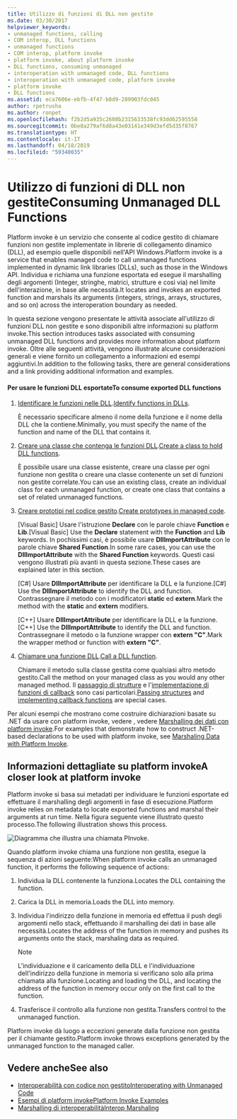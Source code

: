 ```yaml
---
title: Utilizzo di funzioni di DLL non gestite
ms.date: 03/30/2017
helpviewer_keywords:
- unmanaged functions, calling
- COM interop, DLL functions
- unmanaged functions
- COM interop, platform invoke
- platform invoke, about platform invoke
- DLL functions, consuming unmanaged
- interoperation with unmanaged code, DLL functions
- interoperation with unmanaged code, platform invoke
- platform invoke
- DLL functions
ms.assetid: eca7606e-ebfb-4f47-b8d9-289903fdc045
author: rpetrusha
ms.author: ronpet
ms.openlocfilehash: f2b2d5a935c2608b2315633538fc93dd62595558
ms.sourcegitcommit: 0be8a279af6d8a43e03141e349d3efd5d35f8767
ms.translationtype: HT
ms.contentlocale: it-IT
ms.lasthandoff: 04/18/2019
ms.locfileid: "59340035"
---
```

# <a name="consuming-unmanaged-dll-functions"></a><span data-ttu-id="23f0f-102">Utilizzo di funzioni di DLL non gestite</span><span class="sxs-lookup"><span data-stu-id="23f0f-102">Consuming Unmanaged DLL Functions</span></span>
<span data-ttu-id="23f0f-103">Platform invoke è un servizio che consente al codice gestito di chiamare funzioni non gestite implementate in librerie di collegamento dinamico (DLL), ad esempio quelle disponibili nell'API Windows.</span><span class="sxs-lookup"><span data-stu-id="23f0f-103">Platform invoke is a service that enables managed code to call unmanaged functions implemented in dynamic link libraries (DLLs), such as those in the Windows API.</span></span> <span data-ttu-id="23f0f-104">Individua e richiama una funzione esportata ed esegue il marshalling degli argomenti (Integer, stringhe, matrici, strutture e così via) nel limite dell'interazione, in base alle necessità.</span><span class="sxs-lookup"><span data-stu-id="23f0f-104">It locates and invokes an exported function and marshals its arguments (integers, strings, arrays, structures, and so on) across the interoperation boundary as needed.</span></span>  
  
 <span data-ttu-id="23f0f-105">In questa sezione vengono presentate le attività associate all'utilizzo di funzioni DLL non gestite e sono disponibili altre informazioni su platform invoke.</span><span class="sxs-lookup"><span data-stu-id="23f0f-105">This section introduces tasks associated with consuming unmanaged DLL functions and provides more information about platform invoke.</span></span> <span data-ttu-id="23f0f-106">Oltre alle seguenti attività, vengono illustrate alcune considerazioni generali e viene fornito un collegamento a informazioni ed esempi aggiuntivi.</span><span class="sxs-lookup"><span data-stu-id="23f0f-106">In addition to the following tasks, there are general considerations and a link providing additional information and examples.</span></span>  
  
#### <a name="to-consume-exported-dll-functions"></a><span data-ttu-id="23f0f-107">Per usare le funzioni DLL esportate</span><span class="sxs-lookup"><span data-stu-id="23f0f-107">To consume exported DLL functions</span></span>  
  
1. <span data-ttu-id="23f0f-108">[Identificare le funzioni nelle DLL](../../../docs/framework/interop/identifying-functions-in-dlls.md).</span><span class="sxs-lookup"><span data-stu-id="23f0f-108">[Identify functions in DLLs](../../../docs/framework/interop/identifying-functions-in-dlls.md).</span></span>  
  
     <span data-ttu-id="23f0f-109">È necessario specificare almeno il nome della funzione e il nome della DLL che la contiene.</span><span class="sxs-lookup"><span data-stu-id="23f0f-109">Minimally, you must specify the name of the function and name of the DLL that contains it.</span></span>  
  
2. <span data-ttu-id="23f0f-110">[Creare una classe che contenga le funzioni DLL](../../../docs/framework/interop/creating-a-class-to-hold-dll-functions.md).</span><span class="sxs-lookup"><span data-stu-id="23f0f-110">[Create a class to hold DLL functions](../../../docs/framework/interop/creating-a-class-to-hold-dll-functions.md).</span></span>  
  
     <span data-ttu-id="23f0f-111">È possibile usare una classe esistente, creare una classe per ogni funzione non gestita o creare una classe contenente un set di funzioni non gestite correlate.</span><span class="sxs-lookup"><span data-stu-id="23f0f-111">You can use an existing class, create an individual class for each unmanaged function, or create one class that contains a set of related unmanaged functions.</span></span>  
  
3. <span data-ttu-id="23f0f-112">[Creare prototipi nel codice gestito](../../../docs/framework/interop/creating-prototypes-in-managed-code.md).</span><span class="sxs-lookup"><span data-stu-id="23f0f-112">[Create prototypes in managed code](../../../docs/framework/interop/creating-prototypes-in-managed-code.md).</span></span>  
  
     <span data-ttu-id="23f0f-113">[Visual Basic] Usare l'istruzione **Declare** con le parole chiave **Function** e **Lib**.</span><span class="sxs-lookup"><span data-stu-id="23f0f-113">[Visual Basic] Use the **Declare** statement with the **Function** and **Lib** keywords.</span></span> <span data-ttu-id="23f0f-114">In pochissimi casi, è possibile usare **DllImportAttribute** con le parole chiave **Shared Function**.</span><span class="sxs-lookup"><span data-stu-id="23f0f-114">In some rare cases, you can use the **DllImportAttribute** with the **Shared Function** keywords.</span></span> <span data-ttu-id="23f0f-115">Questi casi vengono illustrati più avanti in questa sezione.</span><span class="sxs-lookup"><span data-stu-id="23f0f-115">These cases are explained later in this section.</span></span>  
  
     <span data-ttu-id="23f0f-116">[C#] Usare **DllImportAttribute** per identificare la DLL e la funzione.</span><span class="sxs-lookup"><span data-stu-id="23f0f-116">[C#] Use the **DllImportAttribute** to identify the DLL and function.</span></span> <span data-ttu-id="23f0f-117">Contrassegnare il metodo con i modificatori **static** ed **extern**.</span><span class="sxs-lookup"><span data-stu-id="23f0f-117">Mark the method with the **static** and **extern** modifiers.</span></span>  
  
     <span data-ttu-id="23f0f-118">[C++] Usare **DllImportAttribute** per identificare la DLL e la funzione.</span><span class="sxs-lookup"><span data-stu-id="23f0f-118">[C++] Use the **DllImportAttribute** to identify the DLL and function.</span></span> <span data-ttu-id="23f0f-119">Contrassegnare il metodo o la funzione wrapper con **extern "C"**.</span><span class="sxs-lookup"><span data-stu-id="23f0f-119">Mark the wrapper method or function with **extern "C"**.</span></span>  
  
4. <span data-ttu-id="23f0f-120">[Chiamare una funzione DLL](../../../docs/framework/interop/calling-a-dll-function.md).</span><span class="sxs-lookup"><span data-stu-id="23f0f-120">[Call a DLL function](../../../docs/framework/interop/calling-a-dll-function.md).</span></span>  
  
     <span data-ttu-id="23f0f-121">Chiamare il metodo sulla classe gestita come qualsiasi altro metodo gestito.</span><span class="sxs-lookup"><span data-stu-id="23f0f-121">Call the method on your managed class as you would any other managed method.</span></span> <span data-ttu-id="23f0f-122">Il [passaggio di strutture](../../../docs/framework/interop/passing-structures.md) e l'[implementazione di funzioni di callback](../../../docs/framework/interop/callback-functions.md) sono casi particolari.</span><span class="sxs-lookup"><span data-stu-id="23f0f-122">[Passing structures](../../../docs/framework/interop/passing-structures.md) and [implementing callback functions](../../../docs/framework/interop/callback-functions.md) are special cases.</span></span>  
  
 <span data-ttu-id="23f0f-123">Per alcuni esempi che mostrano come costruire dichiarazioni basate su .NET da usare con platform invoke, vedere , vedere [Marshalling dei dati con platform invoke](../../../docs/framework/interop/marshaling-data-with-platform-invoke.md).</span><span class="sxs-lookup"><span data-stu-id="23f0f-123">For examples that demonstrate how to construct .NET-based declarations to be used with platform invoke, see [Marshaling Data with Platform Invoke](../../../docs/framework/interop/marshaling-data-with-platform-invoke.md).</span></span>  
  
## <a name="a-closer-look-at-platform-invoke"></a><span data-ttu-id="23f0f-124">Informazioni dettagliate su platform invoke</span><span class="sxs-lookup"><span data-stu-id="23f0f-124">A closer look at platform invoke</span></span>  
 <span data-ttu-id="23f0f-125">Platform invoke si basa sui metadati per individuare le funzioni esportate ed effettuare il marshalling degli argomenti in fase di esecuzione.</span><span class="sxs-lookup"><span data-stu-id="23f0f-125">Platform invoke relies on metadata to locate exported functions and marshal their arguments at run time.</span></span> <span data-ttu-id="23f0f-126">Nella figura seguente viene illustrato questo processo.</span><span class="sxs-lookup"><span data-stu-id="23f0f-126">The following illustration shows this process.</span></span>  
  
 ![Diagramma che illustra una chiamata PInvoke.](./media/consuming-unmanaged-dll-functions/platform-invoke-call.gif)  
  
 <span data-ttu-id="23f0f-128">Quando platform invoke chiama una funzione non gestita, esegue la sequenza di azioni seguente:</span><span class="sxs-lookup"><span data-stu-id="23f0f-128">When platform invoke calls an unmanaged function, it performs the following sequence of actions:</span></span>  
  
1. <span data-ttu-id="23f0f-129">Individua la DLL contenente la funziona.</span><span class="sxs-lookup"><span data-stu-id="23f0f-129">Locates the DLL containing the function.</span></span>  
  
2. <span data-ttu-id="23f0f-130">Carica la DLL in memoria.</span><span class="sxs-lookup"><span data-stu-id="23f0f-130">Loads the DLL into memory.</span></span>  
  
3. <span data-ttu-id="23f0f-131">Individua l'indirizzo della funzione in memoria ed effettua il push degli argomenti nello stack, effettuando il marshalling dei dati in base alle necessità.</span><span class="sxs-lookup"><span data-stu-id="23f0f-131">Locates the address of the function in memory and pushes its arguments onto the stack, marshaling data as required.</span></span>  
  
    > [!NOTE]
    >  <span data-ttu-id="23f0f-132">L'individuazione e il caricamento della DLL e l'individuazione dell'indirizzo della funzione in memoria si verificano solo alla prima chiamata alla funzione.</span><span class="sxs-lookup"><span data-stu-id="23f0f-132">Locating and loading the DLL, and locating the address of the function in memory occur only on the first call to the function.</span></span>  
  
4. <span data-ttu-id="23f0f-133">Trasferisce il controllo alla funzione non gestita.</span><span class="sxs-lookup"><span data-stu-id="23f0f-133">Transfers control to the unmanaged function.</span></span>  
  
 <span data-ttu-id="23f0f-134">Platform invoke dà luogo a eccezioni generate dalla funzione non gestita per il chiamante gestito.</span><span class="sxs-lookup"><span data-stu-id="23f0f-134">Platform invoke throws exceptions generated by the unmanaged function to the managed caller.</span></span>

## <a name="see-also"></a><span data-ttu-id="23f0f-135">Vedere anche</span><span class="sxs-lookup"><span data-stu-id="23f0f-135">See also</span></span>

- [<span data-ttu-id="23f0f-136">Interoperabilità con codice non gestito</span><span class="sxs-lookup"><span data-stu-id="23f0f-136">Interoperating with Unmanaged Code</span></span>](../../../docs/framework/interop/index.md)
- [<span data-ttu-id="23f0f-137">Esempi di platform invoke</span><span class="sxs-lookup"><span data-stu-id="23f0f-137">Platform Invoke Examples</span></span>](../../../docs/framework/interop/platform-invoke-examples.md)
- [<span data-ttu-id="23f0f-138">Marshalling di interoperabilità</span><span class="sxs-lookup"><span data-stu-id="23f0f-138">Interop Marshaling</span></span>](../../../docs/framework/interop/interop-marshaling.md)
